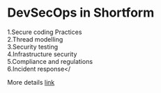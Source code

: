 # DevSecOps in Shortform #

1.Secure coding Practices <br/>
2.Thread modelling<br/>
3.Security testing<br/>
4.Infrastructure security<br/>
5.Compliance and regulations<br/>
6.Incident response</<br/>

More details [link](https://github.com/devsecopsguides/devsecopsguides.github.io)
